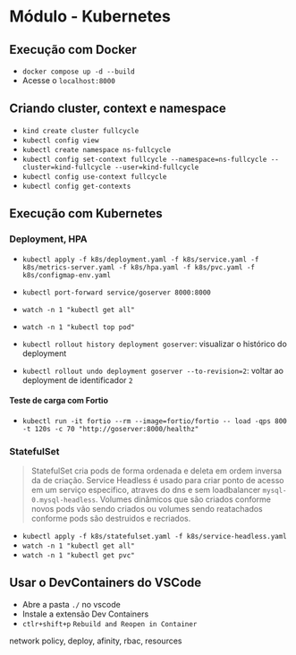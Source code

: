 # Módulo - Kubernetes

## Execução com Docker

- `docker compose up -d --build`
- Acesse o `localhost:8000`

## Criando cluster, context e namespace

- `kind create cluster fullcycle`
- `kubectl config view`
- `kubectl create namespace ns-fullcycle`
- `kubectl config set-context fullcycle --namespace=ns-fullcycle --cluster=kind-fullcycle --user=kind-fullcycle`
- `kubectl config use-context fullcycle`
- `kubectl config get-contexts`

## Execução com Kubernetes

### Deployment, HPA

- `kubectl apply -f k8s/deployment.yaml -f k8s/service.yaml -f k8s/metrics-server.yaml -f k8s/hpa.yaml -f k8s/pvc.yaml -f k8s/configmap-env.yaml`
- `kubectl port-forward service/goserver 8000:8000`
- `watch -n 1 "kubectl get all"`
- `watch -n 1 "kubectl top pod"`

- `kubectl rollout history deployment goserver`: visualizar o histórico do deployment
- `kubectl rollout undo deployment goserver --to-revision=2`: voltar ao deployment de identificador `2`

#### Teste de carga com Fortio

- `kubectl run -it fortio --rm --image=fortio/fortio -- load -qps 800 -t 120s -c 70 "http://goserver:8000/healthz"`

### StatefulSet

> StatefulSet cria pods de forma ordenada e deleta em ordem inversa da de criação. Service Headless é usado para criar ponto de acesso em um serviço especifico, atraves do dns e sem loadbalancer `mysql-0.mysql-headless`.
> Volumes dinâmicos que são criados conforme novos pods vão sendo criados ou volumes sendo reatachados conforme pods são destruidos e recriados.

- `kubectl apply -f k8s/statefulset.yaml -f k8s/service-headless.yaml`
- `watch -n 1 "kubectl get all"`
- `watch -n 1 "kubectl get pvc"`

## Usar o DevContainers do VSCode

- Abre a pasta `./` no vscode
- Instale a extensão Dev Containers
- `ctlr+shift+p` `Rebuild and Reopen in Container`

network policy, deploy, afinity, rbac, resources
